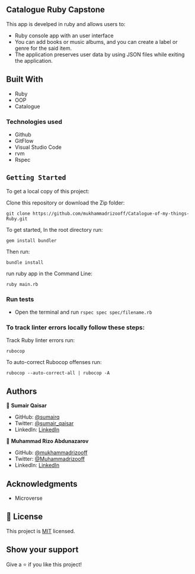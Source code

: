 ## Catalogue Ruby Capstone

This app is develped in ruby and allows users to:

- Ruby console app with an user interface
- You can add books or music albums, and you can create a label or genre for the said item.
- The application preserves user data by using JSON files while exiting the application. 

## Built With

- Ruby
- OOP
- Catalogue

### Technologies used

- Github
- GitFlow
- Visual Studio Code
- rvm
- Rspec

## `Getting Started`

To get a local copy of this project:

Clone this repository or download the Zip folder:
```
git clone https://github.com/mukhammadrizooff/Catalogue-of-my-things-Ruby.git
```

To get started, In the root directory run:
```
gem install bundler
```
Then run:
```
bundle install
```
run ruby app in the Command Line:
```
ruby main.rb
```

### Run tests

- Open the terminal and run `rspec spec spec/filename.rb`


### To track linter errors locally follow these steps:  

Track Ruby linter errors run:
```
rubocop
```
To auto-correct Rubocop offenses run:
```
rubocop --auto-correct-all | rubocop -A
```

## Authors

👤 **Sumair Qaisar**

- GitHub: [@sumairq](https://github.com/sumairq)
- Twitter: [@sumair_qaisar](https://twitter.com/sumair_qaisar)
- LinkedIn: [LinkedIn](https://www.linkedin.com/in/sumairq/)



👤 **Muhammad Rizo Abdunazarov**

- GitHub: [@mukhammadrizooff](https://github.com/mukhammadrizooff)
- Twitter: [@Muhammadrizooff](https://twitter.com/Muhammadrizooff)
- LinkedIn: [LinkedIn](https://www.linkedin.com/in/mukhammadrizooff/)

## Acknowledgments

- Microverse

## 📝 License

This project is [MIT](LICENSE) licensed.

## Show your support

Give a ⭐️ if you like this project!
